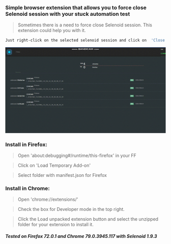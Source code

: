 ### Simple browser extension that allows you to force close Selenoid session with your stuck automation test

>Sometimes there is a need to force close Selenoid session. 
>This extension could help you with it.
```sh
Just right-click on the selected selenoid session and click on  'Close  Selenoid session'
```

![Close Selenoid session animation](docs/img/close_selenoid_session.gif)


### Install in Firefox:

>Open 'about:debugging#/runtime/this-firefox'  in your FF

>Click on 'Load Temporary Add-on'

>Select folder with manifest.json for Firefox


### Install in Chrome:
>Open 'chrome://extensions/'

>Check the box for Developer mode in the top right. 

>Click the Load unpacked extension button and select the unzipped folder for your extension to install it.



##### Tested on Firefox 72.0.1 and Chrome 79.0.3945.117  with  Selenoid 1.9.3 
